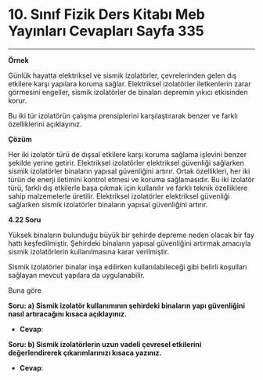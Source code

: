 # 10. Sınıf Fizik Ders Kitabı Meb Yayınları Cevapları Sayfa 335

---

**Örnek**

Günlük hayatta elektriksel ve sismik izolatörler, çevrelerinden gelen dış etkilere karşı yapılara koruma sağlar. Elektriksel izolatörler iletkenlerin zarar görmesini engeller, sismik izolatörler de binaları depremin yıkıcı etkisinden korur.

 Bu iki tür izolatörün çalışma prensiplerini karşılaştırarak benzer ve farklı özelliklerini açıklayınız.

**Çözüm**

Her iki izolatör türü de dışsal etkilere karşı koruma sağlama işlevini benzer şekilde yerine getirir. Elektriksel izolatörler elektriksel güvenliği sağlarken sismik izolatörler binaların yapısal güvenliğini artırır. Ortak özellikleri, her iki türün de enerji iletimini kontrol etmesi ve koruma sağlamasıdır. Bu iki izolatör türü, farklı dış etkilerle başa çıkmak için kullanılır ve farklı teknik özelliklere sahip malzemelerle üretilir. Elektriksel izolatörler elektriksel güvenliği sağlarken sismik izolatörler binaların yapısal güvenliğini artırır.

**4.22 Soru**

Yüksek binaların bulunduğu büyük bir şehirde depreme neden olacak bir fay hattı keşfedilmiştir. Şehirdeki binaların yapısal güvenliğini artırmak amacıyla sismik izolatörlerin kullanılmasına karar verilmiştir.

 Sismik izolatörler binalar inşa edilirken kullanılabileceği gibi belirli koşulları sağlayan mevcut yapılara da uygulanabilir.

 Buna göre

**Soru: a) Sismik izolatör kullanımının şehirdeki binaların yapı güvenliğini nasıl artıracağını kısaca açıklayınız.**

-   **Cevap**:

**Soru: b) Sismik izolatörlerin uzun vadeli çevresel etkilerini değerlendirerek çıkarımlarınızı kısaca yazınız.**

-   **Cevap**: